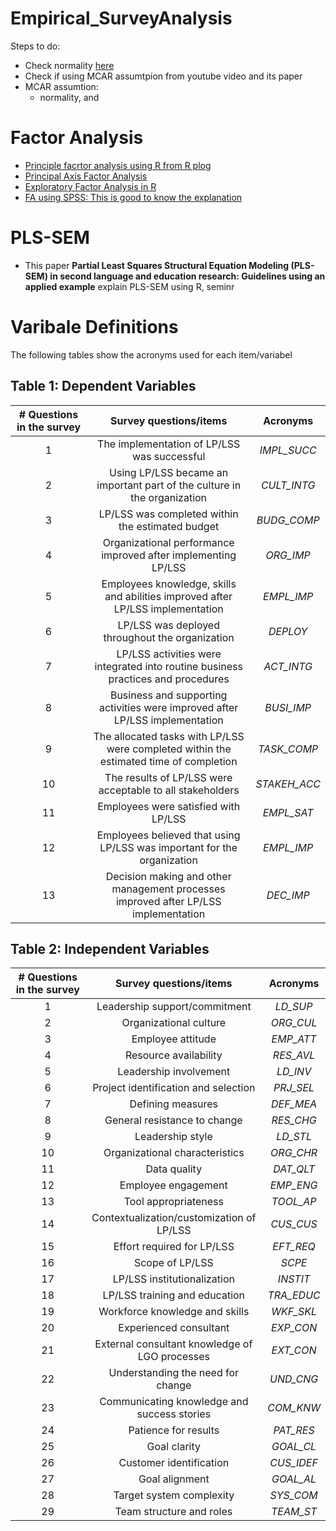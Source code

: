 # Empirical_SurveyAnalysis

Steps to do:
- Check normality [here](https://www.statology.org/test-for-normality-in-r/)
- Check if using MCAR assumtpion from youtube video and its paper
- MCAR assumtion:
  - normality, and
 
# Factor Analysis 
- [Principle facrtor analysis using R from R plog](https://www.r-bloggers.com/2017/02/factor-analysis-with-the-principal-factor-method-and-r/)
- [Principal Axis Factor Analysis](https://www.rdocumentation.org/packages/psych/versions/1.0-23/topics/factor.pa)
- [Exploratory Factor Analysis in R](https://towardsdatascience.com/exploratory-factor-analysis-in-r-e31b0015f224)
- [FA using SPSS: This is good to know the explanation](https://stats.oarc.ucla.edu/spss/output/factor-analysis/)

# PLS-SEM
- This paper **Partial Least Squares Structural Equation Modeling (PLS-SEM) in second language and education research: Guidelines using an applied example** explain PLS-SEM using R, seminr


# Varibale Definitions 
The following tables show the acronyms used for each item/variabel  
## Table 1: Dependent Variables 

|# Questions in the survey  | Survey questions/items                    | Acronyms  |
|:-------------------------:|:-----------------------------------------:|:---------:| 
|1                          |The implementation of LP/LSS was successful|*IMPL_SUCC*|
|2                          |Using LP/LSS became an important part of the culture in the organization|*CULT_INTG*|
|3                          |LP/LSS was completed within the estimated budget|*BUDG_COMP*|
|4                          |Organizational performance improved after implementing LP/LSS|*ORG_IMP*|
|5                          |Employees knowledge, skills and abilities improved after LP/LSS implementation|*EMPL_IMP*|
|6                          |LP/LSS was deployed throughout the organization|*DEPLOY*|
|7                          |LP/LSS activities were integrated into routine business practices and procedures|*ACT_INTG*|
|8                          |Business and supporting activities were improved after LP/LSS implementation|*BUSI_IMP*|
|9                          |The allocated tasks with LP/LSS were completed within the estimated time of completion|*TASK_COMP*|
|10                         |The results of LP/LSS were acceptable to all stakeholders|*STAKEH_ACC*|
|11                         |Employees were satisfied with LP/LSS|*EMPL_SAT*|
|12                         |Employees believed that using LP/LSS was important for the organization|*EMPL_IMP*|
|13                         |Decision making and other management processes improved after LP/LSS implementation|*DEC_IMP*|

## Table 2: Independent Variables 
|# Questions in the survey  | Survey questions/items                    | Acronyms  |
|:-------------------------:|:-----------------------------------------:|:---------:| 
|1                          |Leadership support/commitment|*LD_SUP*|
|2                          |Organizational culture|*ORG_CUL*|
|3                          |Employee attitude|*EMP_ATT*|
|4                          |Resource availability|*RES_AVL*|
|5                          |Leadership involvement|*LD_INV*|
|6                          |Project identification and selection|*PRJ_SEL*|
|7                          |Defining measures|*DEF_MEA*|
|8                          |General resistance to change|*RES_CHG*|
|9                          |Leadership style|*LD_STL*|
|10                         |Organizational characteristics|*ORG_CHR*|
|11                         |Data quality|*DAT_QLT*|
|12                         |Employee engagement|*EMP_ENG*|
|13                         |Tool appropriateness|*TOOL_AP*|
|14                         |Contextualization/customization of LP/LSS|*CUS_CUS*|
|15                         |Effort required for LP/LSS|*EFT_REQ*|
|16                         |Scope of LP/LSS|*SCPE*|
|17                         |LP/LSS institutionalization|*INSTIT*|
|18                         |LP/LSS training and education|*TRA_EDUC*|
|19                         |Workforce knowledge and skills|*WKF_SKL*|
|20                         |Experienced consultant|*EXP_CON*|
|21                         |External consultant knowledge of LGO processes|*EXT_CON*|
|22                         |Understanding the need for change|*UND_CNG*|
|23                         |Communicating knowledge and success stories|*COM_KNW*|
|24                         |Patience for results|*PAT_RES*|
|25                         |Goal clarity|*GOAL_CL*|
|26                         |Customer identification|*CUS_IDEF*|
|27                         |Goal alignment|*GOAL_AL*|
|28                         |Target system complexity|*SYS_COM*|
|29                         |Team structure and roles|*TEAM_ST*|
